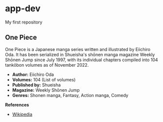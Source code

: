 # app-dev
My first repository

## One Piece
One Piece is a Japanese manga series written and illustrated by Eiichiro Oda. It has been serialized in Shueisha's shōnen manga magazine Weekly Shōnen Jump since July 1997, with its individual chapters compiled into 104 tankōbon volumes as of November 2022.

- **Author:** Eiichiro Oda
- **Volumes:** 104 (List of volumes)
- **Published by:** Shueisha
- **Magazine:** Weekly Shōnen Jump
- **Genres:** Shonen manga, Fantasy, Action manga, Comedy

**References**
- [Wikipedia]([https://www.example.com](https://en.wikipedia.org/wiki/One_Piece))
